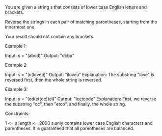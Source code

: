 You are given a string s that consists of lower case English letters and
brackets.

Reverse the strings in each pair of matching parentheses, starting from the
innermost one.

Your result should not contain any brackets.


Example 1:


Input: s = "(abcd)"
Output: "dcba"


Example 2:


Input: s = "(u(love)i)"
Output: "iloveu"
Explanation: The substring "love" is reversed first, then the whole string is
reversed.


Example 3:


Input: s = "(ed(et(oc))el)"
Output: "leetcode"
Explanation: First, we reverse the substring "oc", then "etco", and finally,
the whole string.



Constraints:


1 <= s.length <= 2000
s only contains lower case English characters and parentheses.
It is guaranteed that all parentheses are balanced.




